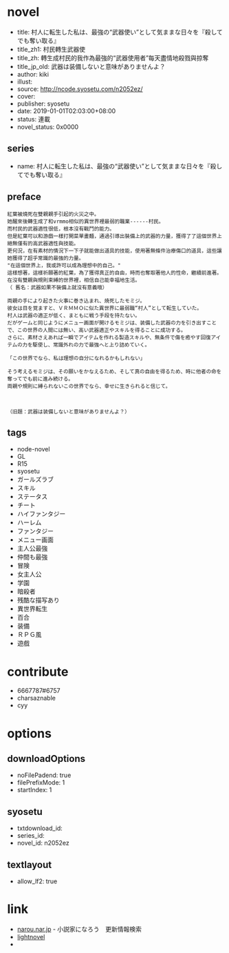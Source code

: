 # novel

- title: 村人に転生した私は、最強の“武器使い”として気ままな日々を『殺してでも奪い取る』
- title_zh1: 村民轉生武器使
- title_zh: 轉生成村民的我作為最強的“武器使用者”每天盡情地殺戮與掠奪
- title_jp_old: 武器は装備しないと意味がありませんよ？
- author: kiki
- illust:
- source: http://ncode.syosetu.com/n2052ez/
- cover:
- publisher: syosetu
- date: 2019-01-01T02:03:00+08:00
- status: 連載
- novel_status: 0x0000

## series

- name: 村人に転生した私は、最強の“武器使い”として気ままな日々を『殺してでも奪い取る』

## preface


```
紅葉被燒死在雙親親手引起的火災之中。  
她醒來後轉生成了和vrmmo相似的異世界裡最弱的職業------村民。  
而村民的武器適性很低，根本沒有戰鬥的能力。  
但是紅葉可以和游戲一樣打開菜單畫麵，通過引導出裝備上的武器的力量，獲得了了這個世界上絕無僅有的高武器適性與技能。  
更何況，在有素材的情況下一下子就能做出道具的技能，使用著無條件治療傷口的道具，這些讓她獲得了超乎常識的最強的力量。  
"在這個世界上，我或許可以成為理想中的自己。"  
這樣想著，這樣祈願著的紅葉，為了獲得真正的自由，時而也奪取著他人的性命，繼續前進著。  
在沒有雙親與規則束縛的世界裡，相信自己能幸福地生活。  
（ 舊名：武器如果不裝備上就沒有意義哦）

両親の手により起きた火事に巻き込まれ、焼死したモミジ。
彼女は目を覚ますと、ＶＲＭＭＯに似た異世界に最弱職“村人”として転生していた。
村人は武器の適正が低く、まともに戦う手段を持たない。
だがゲームと同じようにメニュー画面が開けるモミジは、装備した武器の力を引き出すことで、この世界の人間には無い、高い武器適正やスキルを得ることに成功する。
さらに、素材さえあれば一瞬でアイテムを作れる製造スキルや、無条件で傷を癒やす回復アイテムの力を駆使し、常識外れの力で最強へと上り詰めていく。

「この世界でなら、私は理想の自分になれるかもしれない」

そう考えるモミジは、その願いをかなえるため、そして真の自由を得るため、時に他者の命を奪ってでも前に進み続ける。
両親や規則に縛られないこの世界でなら、幸せに生きられると信じて。



（旧題：武器は装備しないと意味がありませんよ？）
```

## tags

- node-novel
- GL
- R15
- syosetu
- ガールズラブ
- スキル
- ステータス
- チート
- ハイファンタジー
- ハーレム
- ファンタジー
- メニュー画面
- 主人公最強
- 仲間も最強
- 冒険
- 女主人公
- 学園
- 暗殺者
- 残酷な描写あり
- 異世界転生
- 百合
- 装備
- ＲＰＧ風
- 遊戲

# contribute

- 6667787#6757
- charsaznable
- cyy

# options

## downloadOptions

- noFilePadend: true
- filePrefixMode: 1
- startIndex: 1

## syosetu

- txtdownload_id:
- series_id:
- novel_id: n2052ez

## textlayout

- allow_lf2: true

# link

- [narou.nar.jp](https://narou.nar.jp/search.php?text=n2052ez&novel=all&genre=all&new_genre=all&length=0&down=0&up=100) - 小説家になろう　更新情報検索
- [lightnovel](https://www.lightnovel.cn/thread-940273-1-1.html)
- 


